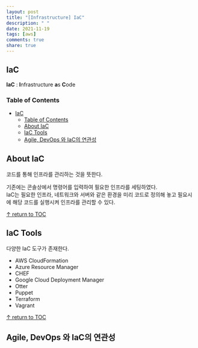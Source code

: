 ```yaml
---
layout: post
title: "[Infrastructure] IaC"
description: " "
date: 2021-11-19
tags: [aws]
comments: true
share: true
---
```



## IaC 
**IaC** : **I**nfrastructure **a**s **C**ode

### Table of Contents

- [IaC](#iac)
    - [Table of Contents](#table-of-contents)
  - [About IaC](#about-iac)
  - [IaC Tools](#iac-tools)
  - [Agile, DevOps 와 IaC의 연관성](#agile-devops-와-iac의-연관성)

## About IaC

코드를 통해 인프라를 관리하는 것을 뜻한다.  

기존에는 콘솔상에서 명령어를 입력하여 필요한 인프라를 세팅하였다.  
IaC는 필요한 인프라, 네트워크와 서버와 같은 환경을 미리 코드로 정의해 놓고 필요시에 해당 코드를 실행시켜 인프라를 관리할 수 있다.  

[↑ return to TOC](#table-of-contents)

## IaC Tools

다양한 IaC 도구가 존재한다.

* AWS CloudFormation
* Azure Resource Manager
* CHEF
* Google Cloud Deployment Manager
* Otter
* Puppet
* Terraform
* Vagrant

[↑ return to TOC](#table-of-contents)

## Agile, DevOps 와 IaC의 연관성
